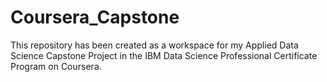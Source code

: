 # Coursera_Capstone
This repository has been created as a workspace for my Applied Data Science Capstone Project in the IBM Data Science Professional Certificate Program on Coursera.
